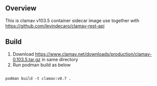 ## Overview

This is clamav v103.5 container sidecar image use together with https://github.com/levindecaro/clamav-rest-api


## Build

1. Download https://www.clamav.net/downloads/production/clamav-0.103.5.tar.gz in same directory
2. Run podman build as below

```

podman build -t clamav:v0.7 .

```
